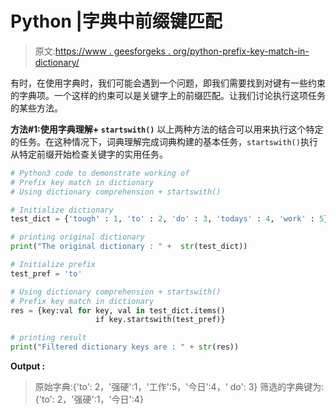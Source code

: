 # Python |字典中前缀键匹配

> 原文:[https://www . geesforgeks . org/python-prefix-key-match-in-dictionary/](https://www.geeksforgeeks.org/python-prefix-key-match-in-dictionary/)

有时，在使用字典时，我们可能会遇到一个问题，即我们需要找到对键有一些约束的字典项。一个这样的约束可以是关键字上的前缀匹配。让我们讨论执行这项任务的某些方法。

**方法#1:使用字典理解+ `startswith()`**
以上两种方法的结合可以用来执行这个特定的任务。在这种情况下，词典理解完成词典构建的基本任务，`startswith()`执行从特定前缀开始检查关键字的实用任务。

```py
# Python3 code to demonstrate working of
# Prefix key match in dictionary
# Using dictionary comprehension + startswith()

# Initialize dictionary
test_dict = {'tough' : 1, 'to' : 2, 'do' : 3, 'todays' : 4, 'work' : 5}

# printing original dictionary
print("The original dictionary : " +  str(test_dict))

# Initialize prefix 
test_pref = 'to'

# Using dictionary comprehension + startswith()
# Prefix key match in dictionary
res = {key:val for key, val in test_dict.items() 
                   if key.startswith(test_pref)}

# printing result 
print("Filtered dictionary keys are : " + str(res))
```

**Output :**

> 原始字典:{'to': 2，'强硬':1，'工作':5，'今日':4，' do': 3}
> 筛选的字典键为:{'to': 2，'强硬':1，'今日':4}